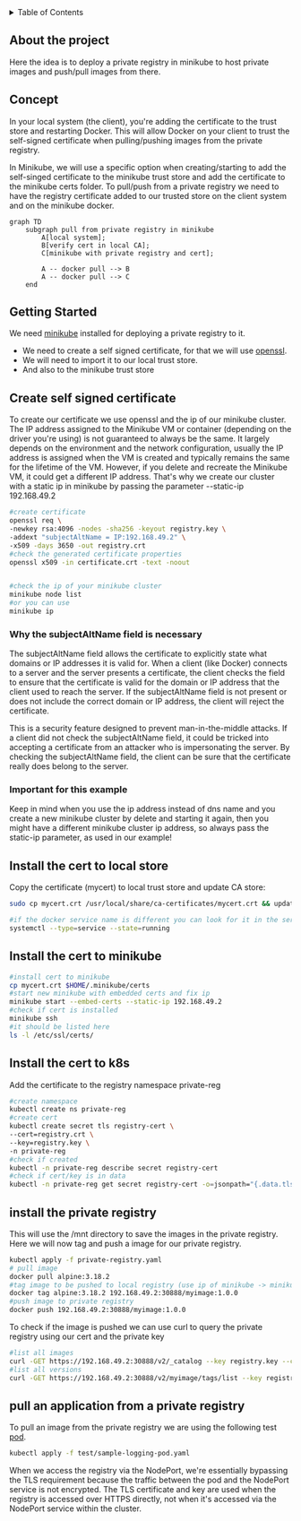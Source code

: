 <!-- TABLE OF CONTENTS -->
<details>
  <summary>Table of Contents</summary>
  <ol>
    <li>
      <a href="#about-the-project">About The Project</a>
    </li>
    <li>
      <a href="#concept">Concept</a>
    </li>
    <li>
      <a href="#getting-started">Getting Started</a>
    </li>
    <li>
      <a href="#create-self-signed-certificate">Create self signed certificate</a>
    </li>
    <li>
      <a href="#install-the-cert-to-local-store">Install the cert to local store</a>
    </li> 
    <li>
      <a href="#install-the-cert-to-minikube">Install the cert to minikube</a>
    </li>
    <li>
      <a href="#install-the-cert-to-k8s">Install the cert to k8s</a>
    </li>
    <li>
      <a href="#install-the-private-registry">Install the private registry</a>
    </li>
    <li>
      <a href="#pull-an-application-from-a-private-registry">Pull an application from a private registry</a>
    </li>
  </ol>
</details>

<!-- ABOUT THE PROJECT -->
## About the project
Here the idea is to deploy a private registry in minikube to host private images
and push/pull images from there.

## Concept
In your local system (the client), you're adding the certificate to the trust store and restarting Docker.
This will allow Docker on your client to trust the self-signed certificate when pulling/pushing images from the private registry.

In Minikube, we will use a specific option when creating/starting to add the self-singed certificate to the minikube trust store
and add the certificate to the minikube certs folder.
To pull/push from a private registry we need to have the registry certificate
added to our trusted store on the client system and on the minikube docker.

```mermaid
graph TD
    subgraph pull from private registry in minikube
        A[local system];
        B[verify cert in local CA];
        C[minikube with private registry and cert];
        
        A -- docker pull --> B
        A -- docker pull --> C
    end
```

<!-- GETTING STARTED -->
## Getting Started
We need [minikube](https://minikube.sigs.k8s.io/docs/start/) installed for deploying a private registry to it.
 * We need to create a self signed certificate, for that we will use [openssl](https://www.openssl.org/). 
 * We will need to import it to our local trust store.
 * And also to the minikube trust store

<!-- CREATE SELF SIGNED CERTIFICATE -->
## Create self signed certificate
To create our certificate we use openssl and the ip of our minikube cluster.
The IP address assigned to the Minikube VM or container (depending on the driver you're using) is not guaranteed to always be the same. 
It largely depends on the environment and the network configuration, 
usually the IP address is assigned when the VM is created and typically remains the same for the lifetime of the VM. 
However, if you delete and recreate the Minikube VM, it could get a different IP address.
That's why we create our cluster with a static ip in minikube by passing the parameter --static-ip 192.168.49.2
```bash
#create certificate
openssl req \
-newkey rsa:4096 -nodes -sha256 -keyout registry.key \
-addext "subjectAltName = IP:192.168.49.2" \
-x509 -days 3650 -out registry.crt
#check the generated certificate properties
openssl x509 -in certificate.crt -text -noout


#check the ip of your minikube cluster
minikube node list
#or you can use
minikube ip
```

### Why the subjectAltName field is necessary
The subjectAltName field allows the certificate to explicitly state what domains or IP addresses it is valid for. 
When a client (like Docker) connects to a server and the server presents a certificate,
the client checks the field to ensure that the certificate is valid for the domain or IP address that the client used to reach the server. 
If the subjectAltName field is not present or does not include the correct domain or IP address,
the client will reject the certificate.

This is a security feature designed to prevent man-in-the-middle attacks.
If a client did not check the subjectAltName field, 
it could be tricked into accepting a certificate from an attacker who is impersonating the server.
By checking the subjectAltName field, the client can be sure that the certificate really does belong to the server.

### Important for this example
Keep in mind when you use the ip address instead of dns name and you create a new minikube
cluster by delete and starting it again, then you might have a different minikube cluster ip address, so always pass the static-ip parameter,
as used in our example!

<!-- INSTALL THE CERT TO LOCAL STORE -->
## Install the cert to local store
Copy the certificate (mycert) to local trust store and update CA store:
```bash
sudo cp mycert.crt /usr/local/share/ca-certificates/mycert.crt && update-ca-certificates && systemctl restart docker

#if the docker service name is different you can look for it in the service list like this:
systemctl --type=service --state=running
```

<!-- INSTALL THE CERT TO MINIKUBE -->
## Install the cert to minikube
```bash
#install cert to minikube
cp mycert.crt $HOME/.minikube/certs
#start new minikube with embedded certs and fix ip
minikube start --embed-certs --static-ip 192.168.49.2
#check if cert is installed
minikube ssh
#it should be listed here
ls -l /etc/ssl/certs/
```

<!-- INSTALL THE CERT TO K8S -->
## Install the cert to k8s
Add the certificate to the registry namespace private-reg
```bash
#create namespace
kubectl create ns private-reg
#create cert 
kubectl create secret tls registry-cert \
--cert=registry.crt \
--key=registry.key \
-n private-reg
#check if created
kubectl -n private-reg describe secret registry-cert
#check if cert/key is in data
kubectl -n private-reg get secret registry-cert -o=jsonpath="{.data.tls\.crt}" | base64 --decode
```

<!-- INSTALL THE PRIVATE REGISTRY -->
## install the private registry
This will use the /mnt directory to save the images in the private registry.
Here we will now tag and push a image for our private registry.
```bash
kubectl apply -f private-registry.yaml
# pull image
docker pull alpine:3.18.2
#tag image to be pushed to local registry (use ip of minikube -> minikube ip) 
docker tag alpine:3.18.2 192.168.49.2:30888/myimage:1.0.0
#push image to private registry 
docker push 192.168.49.2:30888/myimage:1.0.0
```
To check if the image is pushed we can use curl to query the private registry using our cert and the private key
```bash
#list all images
curl -GET https://192.168.49.2:30888/v2/_catalog --key registry.key --cert registry.crt -k
#list all versions
curl -GET https://192.168.49.2:30888/v2/myimage/tags/list --key registry.key --cert registry.crt -k
```

<!-- PULL AN APPLICATION FROM A PRIVATE REGISTRY -->
## pull an application from a private registry
To pull an image from the private registry we are using the following test [pod](test/sample-logging-pod.yaml).
```bash
kubectl apply -f test/sample-logging-pod.yaml
```
When we access the registry via the NodePort, we're essentially bypassing the TLS requirement because the traffic between the pod and the NodePort service is not encrypted.
The TLS certificate and key are used when the registry is accessed over HTTPS directly, not when it's accessed via the NodePort service within the cluster.